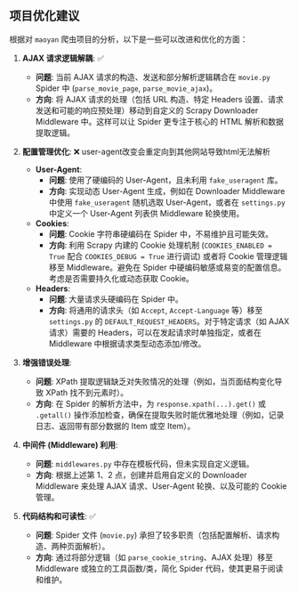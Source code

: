 ## 项目优化建议

根据对 `maoyan` 爬虫项目的分析，以下是一些可以改进和优化的方面：

1.  **AJAX 请求逻辑解耦**:   ✅
    *   **问题**: 当前 AJAX 请求的构造、发送和部分解析逻辑耦合在 `movie.py` Spider 中 (`parse_movie_page`, `parse_movie_ajax`)。
    *   **方向**: 将 AJAX 请求的处理（包括 URL 构造、特定 Headers 设置、请求发送和可能的响应预处理）移动到自定义的 Scrapy Downloader Middleware 中。这样可以让 Spider 更专注于核心的 HTML 解析和数据提取逻辑。

2.  **配置管理优化**: ❌ user-agent改变会重定向到其他网站导致html无法解析
    *   **User-Agent**:
        *   **问题**: 使用了硬编码的 User-Agent，且未利用 `fake_useragent` 库。
        *   **方向**: 实现动态 User-Agent 生成，例如在 Downloader Middleware 中使用 `fake_useragent` 随机选取 User-Agent，或者在 `settings.py` 中定义一个 User-Agent 列表供 Middleware 轮换使用。
    *   **Cookies**:
        *   **问题**: Cookie 字符串硬编码在 Spider 中，不易维护且可能失效。
        *   **方向**: 利用 Scrapy 内建的 Cookie 处理机制 (`COOKIES_ENABLED = True` 配合 `COOKIES_DEBUG = True` 进行调试) 或者将 Cookie 管理逻辑移至 Middleware。避免在 Spider 中硬编码敏感或易变的配置信息。考虑是否需要持久化或动态获取 Cookie。
    *   **Headers**:
        *   **问题**: 大量请求头硬编码在 Spider 中。
        *   **方向**: 将通用的请求头（如 `Accept`, `Accept-Language` 等）移至 `settings.py` 的 `DEFAULT_REQUEST_HEADERS`。对于特定请求（如 AJAX 请求）需要的 Headers，可以在发起请求时单独指定，或者在 Middleware 中根据请求类型动态添加/修改。

3.  **增强错误处理**:
    *   **问题**: XPath 提取逻辑缺乏对失败情况的处理（例如，当页面结构变化导致 XPath 找不到元素时）。
    *   **方向**: 在 Spider 的解析方法中，为 `response.xpath(...).get()` 或 `.getall()` 操作添加检查，确保在提取失败时能优雅地处理（例如，记录日志、返回带有部分数据的 Item 或空 Item）。

4.  **中间件 (Middleware) 利用**:
    *   **问题**: `middlewares.py` 中存在模板代码，但未实现自定义逻辑。
    *   **方向**: 根据上述第 1、2 点，创建并启用自定义的 Downloader Middleware 来处理 AJAX 请求、User-Agent 轮换、以及可能的 Cookie 管理。

5.  **代码结构和可读性**: ✅
    *   **问题**: Spider 文件 (`movie.py`) 承担了较多职责（包括配置解析、请求构造、两种页面解析）。
    *   **方向**: 通过将部分逻辑（如 `parse_cookie_string`、AJAX 处理）移至 Middleware 或独立的工具函数/类，简化 Spider 代码，使其更易于阅读和维护。
